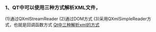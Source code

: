 
### 1、QT中可以使用三种方式解析XML文件，
(1)通过QXmlStreamReader
(2)通过DOM方式
(3)采用QXmlSimpleReader方式，也就是回调函数方式
[Qt中三种解析xml的方式](https://www.cnblogs.com/albizzia/p/9152992.html)
